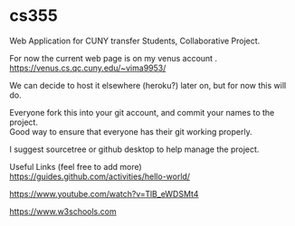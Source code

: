 # cs355

Web Application for CUNY transfer Students, Collaborative Project.  

For now  the current web page is on my venus account . 
https://venus.cs.qc.cuny.edu/~vima9953/

We can decide to host it elsewhere (heroku?) later on, but for now this will do. 

Everyone fork this into your git account, and commit your names to the project.  
Good way to ensure that everyone has their git working properly. 


I suggest sourcetree or github desktop to help manage the project. 

Useful Links (feel free to add more)
https://guides.github.com/activities/hello-world/    

https://www.youtube.com/watch?v=TlB_eWDSMt4

https://www.w3schools.com



